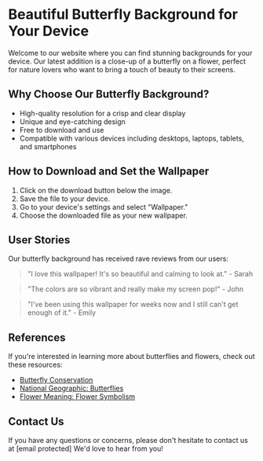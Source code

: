 <!--font:Exo 2-->

# Beautiful Butterfly Background for Your Device

Welcome to our website where you can find stunning backgrounds for your device. Our latest addition is a close-up of a butterfly on a flower, perfect for nature lovers who want to bring a touch of beauty to their screens.

## Why Choose Our Butterfly Background?

- High-quality resolution for a crisp and clear display
- Unique and eye-catching design
- Free to download and use
- Compatible with various devices including desktops, laptops, tablets, and smartphones

## How to Download and Set the Wallpaper

1. Click on the download button below the image.
2. Save the file to your device.
3. Go to your device's settings and select "Wallpaper."
4. Choose the downloaded file as your new wallpaper.

## User Stories

Our butterfly background has received rave reviews from our users:

> "I love this wallpaper! It's so beautiful and calming to look at." - Sarah

> "The colors are so vibrant and really make my screen pop!" - John

> "I've been using this wallpaper for weeks now and I still can't get enough of it." - Emily

## References

If you're interested in learning more about butterflies and flowers, check out these resources:

- [Butterfly Conservation](#)
- [National Geographic: Butterflies](#)
- [Flower Meaning: Flower Symbolism](#)

## Contact Us

If you have any questions or concerns, please don't hesitate to contact us at [email protected] We'd love to hear from you!

<!--

Write me content for website with wallpaper which alt text is:

"A close-up of a butterfly on a flower"

The name/title of the page should not be 1:1 copy of the alt text but rather a real content of the website which is using this wallpaper.

- Use markdown format 
- Start with heading
- Heading should be short and concise
- The content should look like a real website 
- The website should not be about the wallpaper, wallpaper is just a related background
- Heading should be contain work "wallpaper" or "background"
- Include real sections like references, contact, user stories, etc. use things relevant to the page purpose.
- Feel free to use structure like headings, bullets, numbering, blockquotes, paragraphs, horizontal lines, etc.
- You can use formatting like bold or _italic_
- You can include UTF-8 emojis
- Links should be only #hash anchors (and you can refer to the document itself)
- Do not include images


---


# Beautiful Butterfly Background for Your Device

Welcome to our website where you can find stunning backgrounds for your device. Our latest addition is a close-up of a butterfly on a flower, perfect for nature lovers who want to bring a touch of beauty to their screens.

## Why Choose Our Butterfly Background?

- High-quality resolution for a crisp and clear display
- Unique and eye-catching design
- Free to download and use
- Compatible with various devices including desktops, laptops, tablets, and smartphones

## How to Download and Set the Wallpaper

1. Click on the download button below the image.
2. Save the file to your device.
3. Go to your device's settings and select "Wallpaper."
4. Choose the downloaded file as your new wallpaper.

## User Stories

Our butterfly background has received rave reviews from our users:

> "I love this wallpaper! It's so beautiful and calming to look at." - Sarah

> "The colors are so vibrant and really make my screen pop!" - John

> "I've been using this wallpaper for weeks now and I still can't get enough of it." - Emily

## References

If you're interested in learning more about butterflies and flowers, check out these resources:

- [Butterfly Conservation](#)
- [National Geographic: Butterflies](#)
- [Flower Meaning: Flower Symbolism](#)

## Contact Us

If you have any questions or concerns, please don't hesitate to contact us at [email protected] We'd love to hear from you!

-->
